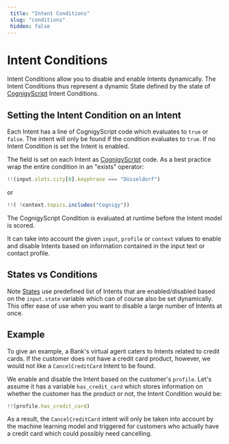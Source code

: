 ```yaml
---
 title: "Intent Conditions" 
 slug: "conditions" 
 hidden: false 
---
```

# Intent Conditions

Intent Conditions allow you to disable and enable Intents dynamically. The Intent Conditions thus represent a dynamic State defined by the state of [CognigyScript]({{config.site_url}}ai/tools/cognigy-script/) Intent Conditions. 


## Setting the Intent Condition on an Intent
Each Intent has a line of CognigyScript code which evaluates to `true` or `false`. The intent will only be found if the condition evaluates to `true`. If no Intent Condition is set the Intent is enabled.

The field is set on each Intent as [CognigyScript]({{config.site_url}}ai/tools/cognigy-script/) code.  As a best practice wrap the entire condition in an "exists" operator:

```js
!!(input.slots.city[0].keyphrase === "Düsseldorf")
```

or

```js
!!( !context.topics.includes("Cognigy"))
```


The CognigyScript Condition is evaluated at runtime before the Intent model is scored. 

It can take into account the given `input`, `profile` or `context` values to enable and disable Intents based on information contained in the input text or contact profile.

## States vs Conditions
Note [States]({{config.site_url}}ai/tools/interaction-panel/state/) use predefined list of Intents that are enabled/disabled based on the `input.state` variable which can of course also be set dynamically. This offer ease of use when you want to disable a large number of Intents at once.

## Example

To give an example, a Bank's virtual agent caters to Intents related to credit cards. If the customer does not have a credit card product, however, we would not like a `CancelCreditCard` Intent to be found.

We enable and disable the Intent based on the customer's `profile`. Let's assume it has a variable `has_credit_card` which stores information on whether the customer has the product or not, the Intent Condition would be:


```js
!!(profile.has_credit_card)
```

As a result, the `CancelCreditCard` intent will only be taken into account by the machine learning model and triggered for customers who actually have a credit card which could possibly need cancelling.